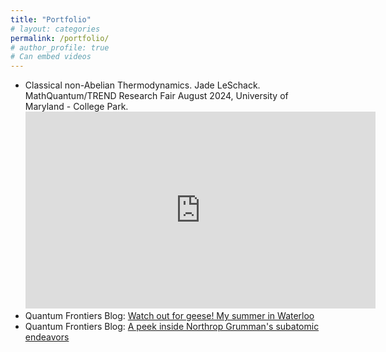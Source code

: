 ```yaml
---
title: "Portfolio"
# layout: categories
permalink: /portfolio/
# author_profile: true
# Can embed videos
---
```

- Classical non-Abelian Thermodynamics. Jade LeSchack. MathQuantum/TREND Research Fair August 2024, University of Maryland - College Park.
  <iframe width="560" height="315" src="https://www.youtube.com/embed/9CGfWs6DUq4?si=fIzJUm7qucwE6t_Y" title="YouTube video player" frameborder="0" allow="accelerometer; autoplay; clipboard-write; encrypted-media; gyroscope; picture-in-picture; web-share" referrerpolicy="strict-origin-when-cross-origin" allowfullscreen></iframe>
- Quantum Frontiers Blog: [Watch out for geese! My summer in Waterloo](https://quantumfrontiers.com/2024/06/06/watch-out-for-geese-my-summer-in-waterloo/)
- Quantum Frontiers Blog: [A peek inside Northrop Grumman's subatomic endeavors](https://quantumfrontiers.com/2022/11/21/a-peek-inside-northrop-grummans-subatomic-endeavors/)
